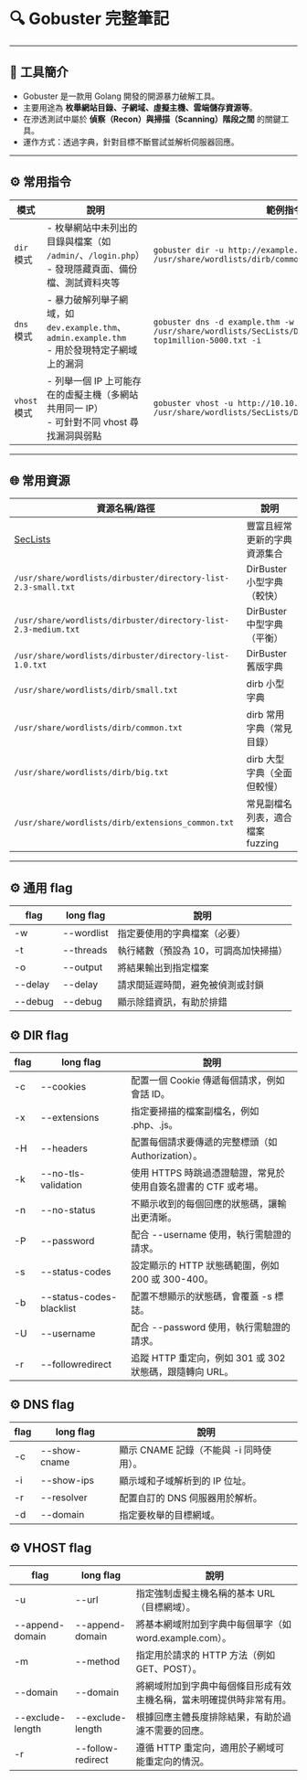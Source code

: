# 🔍 Gobuster 完整筆記

---

## 📘 工具簡介

- Gobuster 是一款用 Golang 開發的開源暴力破解工具。  
- 主要用途為 **枚舉網站目錄、子網域、虛擬主機、雲端儲存資源等**。  
- 在滲透測試中屬於 **偵察（Recon）與掃描（Scanning）階段之間** 的關鍵工具。  
- 運作方式：透過字典，針對目標不斷嘗試並解析伺服器回應。

---

## ⚙️ 常用指令

| 模式       | 說明                                                                 | 範例指令 |
|------------|----------------------------------------------------------------------|----------|
| `dir` 模式 | - 枚舉網站中未列出的目錄與檔案（如 `/admin/`、`/login.php`）<br>- 發現隱藏頁面、備份檔、測試資料夾等 | `gobuster dir -u http://example.thm -w /usr/share/wordlists/dirb/common.txt` |
| `dns` 模式 | - 暴力破解列舉子網域，如 `dev.example.thm`、`admin.example.thm`<br>- 用於發現特定子網域上的漏洞 | `gobuster dns -d example.thm -w /usr/share/wordlists/SecLists/Discovery/DNS/subdomains-top1million-5000.txt -i` |
| `vhost` 模式 | - 列舉一個 IP 上可能存在的虛擬主機（多網站共用同一 IP）<br>- 可針對不同 vhost 尋找漏洞與弱點 | `gobuster vhost -u http://10.10.10.10 -w /usr/share/wordlists/SecLists/Discovery/DNS/namelist.txt` |


---

## 🌐 常用資源

| 資源名稱/路徑                                   | 說明                                  |
|------------------------------------------------|-------------------------------------|
| [SecLists](https://github.com/danielmiessler/SecLists) | 豐富且經常更新的字典資源集合         |
| `/usr/share/wordlists/dirbuster/directory-list-2.3-small.txt`      | DirBuster 小型字典（較快）      |
| `/usr/share/wordlists/dirbuster/directory-list-2.3-medium.txt`     | DirBuster 中型字典（平衡）      |
| `/usr/share/wordlists/dirbuster/directory-list-1.0.txt`            | DirBuster 舊版字典               |
| `/usr/share/wordlists/dirb/small.txt`                              | dirb 小型字典                    |
| `/usr/share/wordlists/dirb/common.txt`                             | dirb 常用字典（常見目錄）       |
| `/usr/share/wordlists/dirb/big.txt`                                | dirb 大型字典（全面但較慢）     |
| `/usr/share/wordlists/dirb/extensions_common.txt`                  | 常見副檔名列表，適合檔案 fuzzing |

---

## ⚙️ 通用 flag

| flag          | long flag                | 說明                                         |
|---------------|--------------------------|----------------------------------------------|
| -w            | --wordlist               | 指定要使用的字典檔案（必要）                |
| -t            | --threads                | 執行緒數（預設為 10，可調高加快掃描）       |
| -o            | --output                 | 將結果輸出到指定檔案                         |
| --delay       | --delay                  | 請求間延遲時間，避免被偵測或封鎖            |
| --debug       | --debug                  | 顯示除錯資訊，有助於排錯                      |

## ⚙️ DIR flag

| flag          | long flag                | 說明                                         |
|---------------|--------------------------|----------------------------------------------|
| -c             | --cookies            | 配置一個 Cookie 傳遞每個請求，例如會話 ID。                                               |
| -x             | --extensions         | 指定要掃描的檔案副檔名，例如 .php、.js。                                                  |
| -H             | --headers            | 配置每個請求要傳遞的完整標頭（如 Authorization）。                                        |
| -k             | --no-tls-validation  | 使用 HTTPS 時跳過憑證驗證，常見於使用自簽名證書的 CTF 或考場。                           |
| -n             | --no-status          | 不顯示收到的每個回應的狀態碼，讓輸出更清晰。                                            |
| -P             | --password           | 配合 --username 使用，執行需驗證的請求。                                                 |
| -s             | --status-codes       | 設定顯示的 HTTP 狀態碼範圍，例如 200 或 300-400。                                        |
| -b             | --status-codes-blacklist | 配置不想顯示的狀態碼，會覆蓋 -s 標誌。                                                 |
| -U             | --username           | 配合 --password 使用，執行需驗證的請求。                                                 |
| -r             | --followredirect     | 追蹤 HTTP 重定向，例如 301 或 302 狀態碼，跟隨轉向 URL。                                  |

## ⚙️ DNS flag

| flag         | long flag       | 說明                                         |
|--------------|-----------------|----------------------------------------------|
| -c           | --show-cname    | 顯示 CNAME 記錄（不能與 -i 同時使用）。      |
| -i           | --show-ips      | 顯示域和子域解析到的 IP 位址。               |
| -r           | --resolver      | 配置自訂的 DNS 伺服器用於解析。              |
| -d           | --domain        | 指定要枚舉的目標網域。                       |

## ⚙️ VHOST flag

| flag             | long flag         | 說明                                                                                   |
|------------------|-------------------|----------------------------------------------------------------------------------------|
| -u               | --url             | 指定強制虛擬主機名稱的基本 URL（目標網域）。                                         |
| --append-domain   | --append-domain   | 將基本網域附加到字典中每個單字（如 word.example.com）。                              |
| -m               | --method          | 指定用於請求的 HTTP 方法（例如 GET、POST）。                                          |
| --domain         | --domain          | 將網域附加到字典中每個條目形成有效主機名稱，當未明確提供時非常有用。                  |
| --exclude-length | --exclude-length  | 根據回應主體長度排除結果，有助於過濾不需要的回應。                                   |
| -r               | --follow-redirect | 遵循 HTTP 重定向，適用於子網域可能重定向的情況。                                     |